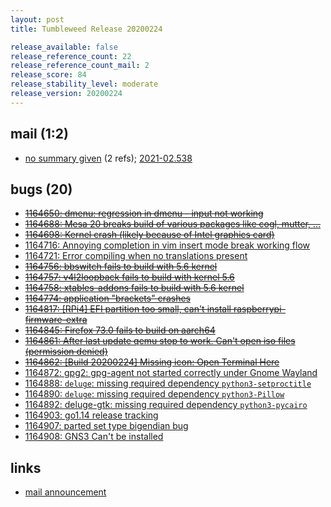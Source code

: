 ```yaml
---
layout: post
title: Tumbleweed Release 20200224

release_available: false
release_reference_count: 22
release_reference_count_mail: 2
release_score: 84
release_stability_level: moderate
release_version: 20200224
---
```


## mail (1:2)

- [no summary given](https://lists.opensuse.org/archives/list/factory@lists.opensuse.org/thread/ELT7YJV5JPD33DZ3SZK76MXDWZTOPQ4S) (2 refs); [2021-02.538](https://lists.opensuse.org/archives/list/factory@lists.opensuse.org/thread/ELT7YJV5JPD33DZ3SZK76MXDWZTOPQ4S)

## bugs (20)

<!--more-->

- ~~[1164650: dmenu: regression in dmenu - input not working](https://bugzilla.opensuse.org/show_bug.cgi?id=1164650)~~
- ~~[1164688: Mesa 20 breaks build of various packages like cogl, mutter, ...](https://bugzilla.opensuse.org/show_bug.cgi?id=1164688)~~
- ~~[1164698: Kernel crash (likely because of Intel graphics card)](https://bugzilla.opensuse.org/show_bug.cgi?id=1164698)~~
- [1164716: Annoying  completion in vim insert mode break working flow](https://bugzilla.opensuse.org/show_bug.cgi?id=1164716)
- [1164721: Error compiling when no translations present](https://bugzilla.opensuse.org/show_bug.cgi?id=1164721)
- ~~[1164756: bbswitch fails to build with 5.6 kernel](https://bugzilla.opensuse.org/show_bug.cgi?id=1164756)~~
- ~~[1164757: v4l2loopback fails to build with kernel 5.6](https://bugzilla.opensuse.org/show_bug.cgi?id=1164757)~~
- ~~[1164758: xtables-addons fails to build with 5.6 kernel](https://bugzilla.opensuse.org/show_bug.cgi?id=1164758)~~
- ~~[1164774: application "brackets" crashes](https://bugzilla.opensuse.org/show_bug.cgi?id=1164774)~~
- ~~[1164817: \[RPi4\] EFI partition too small, can't install raspberrypi-firmware-extra](https://bugzilla.opensuse.org/show_bug.cgi?id=1164817)~~
- ~~[1164845: Firefox 73.0 fails to build on aarch64](https://bugzilla.opensuse.org/show_bug.cgi?id=1164845)~~
- ~~[1164861: After last update qemu stop to work. Can't open iso files (permission denied)](https://bugzilla.opensuse.org/show_bug.cgi?id=1164861)~~
- ~~[1164862: \[Build 20200224\] Missing icon: Open Terminal Here](https://bugzilla.opensuse.org/show_bug.cgi?id=1164862)~~
- [1164872: gpg2: gpg-agent not started correctly under Gnome Wayland](https://bugzilla.opensuse.org/show_bug.cgi?id=1164872)
- [1164888: `deluge`: missing required dependency `python3-setproctitle`](https://bugzilla.opensuse.org/show_bug.cgi?id=1164888)
- [1164890: `deluge`: missing required dependency `python3-Pillow`](https://bugzilla.opensuse.org/show_bug.cgi?id=1164890)
- [1164892: deluge-gtk: missing required dependency `python3-pycairo`](https://bugzilla.opensuse.org/show_bug.cgi?id=1164892)
- [1164903: go1.14 release tracking](https://bugzilla.opensuse.org/show_bug.cgi?id=1164903)
- [1164907: parted set type bigendian bug](https://bugzilla.opensuse.org/show_bug.cgi?id=1164907)
- [1164908: GNS3 Can't be installed](https://bugzilla.opensuse.org/show_bug.cgi?id=1164908)



## links

- [mail announcement](https://lists.opensuse.org/archives/list/factory@lists.opensuse.org/thread/ELT7YJV5JPD33DZ3SZK76MXDWZTOPQ4S)
